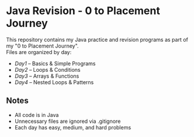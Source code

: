 # Java Revision - 0 to Placement Journey

This repository contains my Java practice and revision programs as part of my "0 to Placement Journey".  
Files are organized by day:

- *Day1* – Basics & Simple Programs  
- *Day2* – Loops & Conditions  
- *Day3* – Arrays & Functions  
- *Day4* – Nested Loops & Patterns  

## Notes
- All code is in Java  
- Unnecessary files are ignored via .gitignore
- Each day has easy, medium, and hard problems